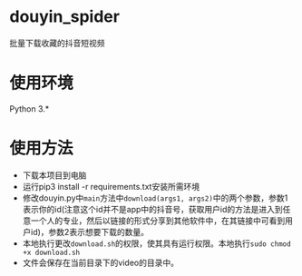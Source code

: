 # douyin_spider
批量下载收藏的抖音短视频

# 使用环境
Python 3.*

# 使用方法
- 下载本项目到电脑
- 运行pip3 install -r requirements.txt安装所需环境
- 修改douyin.py中```main```方法中```download(args1, args2)```中的两个参数，参数1表示你的id(注意这个id并不是app中的抖音号，获取用户id的方法是进入到任意一个人的专业，然后以链接的形式分享到其他软件中，在其链接中可看到用户id)，参数2表示想要下载的数量。
- 本地执行更改```download.sh```的权限，使其具有运行权限。本地执行```sudo chmod +x download.sh```
- 文件会保存在当前目录下的video的目录中。